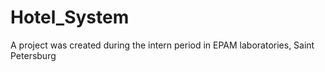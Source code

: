 # Hotel_System
A project was created during the intern period in EPAM laboratories, Saint Petersburg
